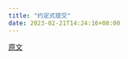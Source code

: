 ```yaml
---
title: "约定式提交"
date: 2023-02-21T14:24:16+08:00
---
```


[原文](https://www.conventionalcommits.org/zh-hans/v1.0.0/)
